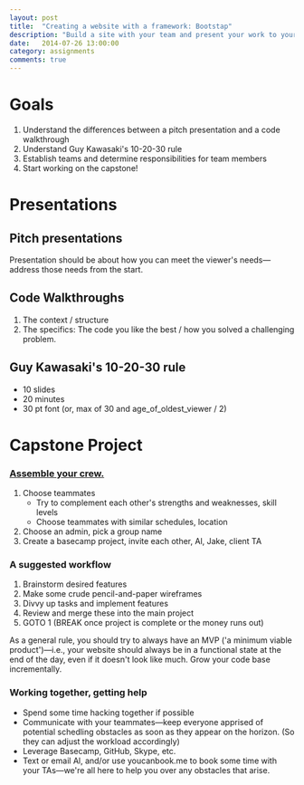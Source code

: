 ```yaml
---
layout: post
title:  "Creating a website with a framework: Bootstap"
description: "Build a site with your team and present your work to your peers."
date:   2014-07-26 13:00:00
category: assignments
comments: true
---
```


Goals
=====
1. Understand the differences between a pitch presentation and a code walkthrough
2. Understand Guy Kawasaki's 10-20-30 rule
3. Establish teams and determine responsibilities for team members
4. Start working on the capstone!

Presentations
==============

Pitch presentations
-------------------

Presentation should be about how you can meet the viewer's needs—address those needs from the start.

Code Walkthroughs
------------------

1. The context / structure
2. The specifics: The code you like the best / how you solved a challenging problem.

Guy Kawasaki's 10-20-30 rule
----------------------------

* 10 slides
* 20 minutes
* 30 pt font (or, max of 30 and age_of_oldest_viewer / 2)



Capstone Project
================

### [Assemble your crew.](https://www.youtube.com/watch?v=tpp5u-I_ZW8)

1. Choose teammates
    * Try to complement each other's strengths and weaknesses, skill levels
    * Choose teammates with similar schedules, location
2. Choose an admin, pick a group name
3. Create a basecamp project, invite each other, Al, Jake, client TA

### A suggested workflow

1. Brainstorm desired features
2. Make some crude pencil-and-paper wireframes
3. Divvy up tasks and implement features
4. Review and merge these into the main project
5. GOTO 1 (BREAK once project is complete or the money runs out)

As a general rule, you should try to always have an MVP ('a minimum viable product')—i.e., your website should always be in a functional state at the end of the day, even if it doesn't look like much. Grow your code base incrementally.

### Working together, getting help

* Spend some time hacking together if possible
* Communicate with your teammates—keep everyone apprised of potential schedling obstacles as soon as they appear on the horizon. (So they can adjust the workload accordingly)
* Leverage Basecamp, GitHub, Skype, etc.
* Text or email Al, and/or use youcanbook.me to book some time with your TAs—we're all here to help you over any obstacles that arise.
